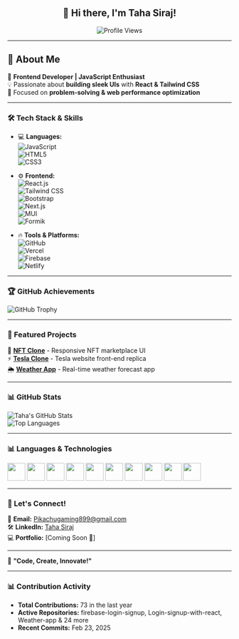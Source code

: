 <div align="center" >

## 👋 Hi there, I'm **Taha Siraj!**  

![Profile Views](https://komarev.com/ghpvc/?username=Taha-Siraj&color=blue)  

</div>

---

## 📝 About Me  
🚀 **Frontend Developer | JavaScript Enthusiast**  
💡 Passionate about **building sleek UIs** with **React & Tailwind CSS**  
🎯 Focused on **problem-solving & web performance optimization**  

---

### 🛠️ Tech Stack & Skills  
- 💻 **Languages:**  
  ![JavaScript](https://img.shields.io/badge/-JavaScript-F7DF1E?style=flat&logo=javascript&logoColor=black)  
  ![HTML5](https://img.shields.io/badge/-HTML5-E34F26?style=flat&logo=html5&logoColor=white)  
  ![CSS3](https://img.shields.io/badge/-CSS3-1572B6?style=flat&logo=css3&logoColor=white)  

- ⚙️ **Frontend:**  
  ![React.js](https://img.shields.io/badge/-React-61DAFB?style=flat&logo=react&logoColor=black)  
  ![Tailwind CSS](https://img.shields.io/badge/-Tailwind%20CSS-38B2AC?style=flat&logo=tailwind-css&logoColor=white)  
  ![Bootstrap](https://img.shields.io/badge/-Bootstrap-7952B3?style=flat&logo=bootstrap&logoColor=white)  
  ![Next.js](https://img.shields.io/badge/-Next.js-000000?style=flat&logo=next.js&logoColor=white)  
  ![MUI](https://img.shields.io/badge/-MUI-007FFF?style=flat&logo=mui&logoColor=white)  
  ![Formik](https://img.shields.io/badge/-Formik-EC5990?style=flat&logo=formik&logoColor=white)  

- 🔥 **Tools & Platforms:**  
  ![GitHub](https://img.shields.io/badge/-GitHub-181717?style=flat&logo=github&logoColor=white)  
  ![Vercel](https://img.shields.io/badge/-Vercel-000000?style=flat&logo=vercel&logoColor=white)  
  ![Firebase](https://img.shields.io/badge/-Firebase-FFCA28?style=flat&logo=firebase&logoColor=black)  
  ![Netlify](https://img.shields.io/badge/-Netlify-00C7B7?style=flat&logo=netlify&logoColor=white)  

---

### 🏆 GitHub Achievements  
![GitHub Trophy](https://github-profile-trophy.vercel.app/?username=Taha-Siraj&theme=radical&no-frame=true&margin-w=15)  

---

### 🚀 Featured Projects  
🌟 **[NFT Clone](https://tahasiraj101.github.io/NFT-clone/)** - Responsive NFT marketplace UI  
⚡ **[Tesla Clone](#)** - Tesla website front-end replica  
🌦 **[Weather App](#)** - Real-time weather forecast app  

---

### 📊 GitHub Stats  
![Taha's GitHub Stats](https://github-readme-stats.vercel.app/api?username=Taha-Siraj&show_icons=true&theme=radical)  
![Top Languages](https://github-readme-stats.vercel.app/api/top-langs/?username=Taha-Siraj&layout=compact&theme=radical)  

---

### 📊 Languages & Technologies  
<p align="left">
  <img src="https://cdn.jsdelivr.net/gh/devicons/devicon/icons/javascript/javascript-original.svg" width="40" height="40"/>
  <img src="https://cdn.jsdelivr.net/gh/devicons/devicon/icons/html5/html5-original.svg" width="40" height="40"/>
  <img src="https://cdn.jsdelivr.net/gh/devicons/devicon/icons/css3/css3-original.svg" width="40" height="40"/>
  <img src="https://cdn.jsdelivr.net/gh/devicons/devicon/icons/react/react-original.svg" width="40" height="40"/>
  <img src="https://cdn.jsdelivr.net/gh/devicons/devicon/icons/bootstrap/bootstrap-original.svg" width="40" height="40"/>
  <img src="https://cdn.jsdelivr.net/gh/devicons/devicon/icons/nextjs/nextjs-original.svg" width="40" height="40"/>
  <img src="https://cdn.jsdelivr.net/gh/devicons/devicon/icons/firebase/firebase-plain.svg" width="40" height="40"/>
  <img src="https://cdn.jsdelivr.net/gh/devicons/devicon/icons/github/github-original.svg" width="40" height="40"/>
  <img src="https://cdn.jsdelivr.net/gh/devicons/devicon/icons/tailwindcss/tailwindcss-original.svg" width="40" height="40"/>
  <img src="https://cdn.jsdelivr.net/gh/devicons/devicon/icons/netlify/netlify-original.svg" width="40" height="40"/>
</p>

---

### 💬 Let's Connect!  
📩 **Email:** Pikachugaming899@gmail.com  
🛠 **LinkedIn:** [Taha Siraj](https://linkedin.com/in/taha-siraj-2331952a8)  
💻 **Portfolio:** [Coming Soon 🚀]  

---

🔋 **"Code, Create, Innovate!"**  

---

### 📊 Contribution Activity  
- **Total Contributions:** 73 in the last year  
- **Active Repositories:** firebase-login-signup, Login-signup-with-react, Weather-app & 24 more  
- **Recent Commits:** Feb 23, 2025  
